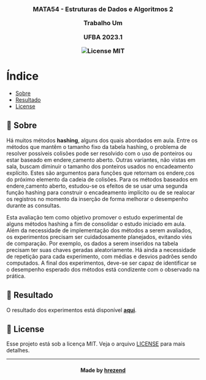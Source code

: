 <h3 align="center">
    <b>MATA54 - Estruturas de Dados e Algoritmos 2</b>
    <p>Trabalho Um</p>  
    <p>UFBA 2023.1</p>  
    <img alt="License MIT" src="https://img.shields.io/badge/license-MIT-green">
</h3>

# Índice

- [Sobre](#sobre)
- [Resultado](#resultado)
- [License](#license)

<a id="sobre"></a>

## 🧠 Sobre

<p>
    Há muitos métodos <strong>hashing</strong>, alguns dos quais abordados em aula. Entre os métodos que mantêm o
    tamanho fixo da tabela hashing, o problema de resolver possíveis colisões pode ser resolvido com o
    uso de ponteiros ou estar baseado em endere¸camento aberto. Outras variantes, não vistas em sala,
    buscam diminuir o tamanho dos ponteiros usados no encadeamento explícito. Estes são argumentos
    para funções que retornam os endere¸cos do próximo elemento da cadeia de colisões. Para os métodos
    baseados em endere¸camento aberto, estudou-se os efeitos de se usar uma segunda função hashing para
    construir o encadeamento implícito ou de se realocar os registros no momento da inserção de forma
    melhorar o desempenho durante as consultas.
</p>
<p>
    Esta avaliação tem como objetivo promover o estudo experimental de alguns métodos hashing a fim
    de consolidar o estudo iniciado em aula. Além da necessidade de implementação dos métodos a serem
    avaliados, os experimentos precisam ser cuidadosamente planejados, evitando viés de comparação.
    Por exemplo, os dados a serem inseridos na tabela precisam ter suas chaves geradas aleatoriamente.
    Há ainda a necessidade de repetição para cada experimento, com médias e desvios padrões sendo
    computados. A final dos experimentos, deve-se ser capaz de identificar se o desempenho esperado dos
    métodos está condizente com o observado na prática.
</p>


<a id="resultado"></a>

## 🎯 Resultado

O resultado dos experimentos está disponível **[aqui](assets/resultados.pdf)**.

<a id="license"></a>

## 📝 License

Esse projeto está sob a licença MIT. Veja o arquivo [LICENSE](../LICENSE.md) para mais detalhes.

---

<h4 align="center">
    Made by <a href="https://www.linkedin.com/in/hrezend/" target="_blank">hrezend</a>
</h4>
